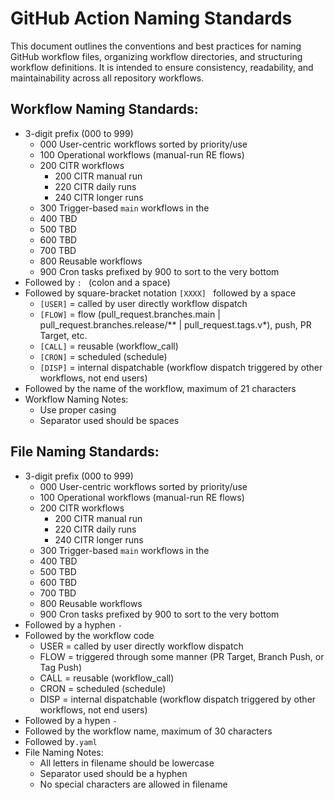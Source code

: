 # GitHub Action Naming Standards

This document outlines the conventions and best practices for naming GitHub workflow files,
organizing workflow directories, and structuring workflow definitions.
It is intended to ensure consistency, readability, and maintainability across all repository workflows.

## Workflow Naming Standards:

- 3-digit prefix (000 to 999)
  - 000 User-centric workflows sorted by priority/use
  - 100 Operational workflows (manual-run RE flows)
  - 200 CITR workflows
    - 200 CITR manual run
    - 220 CITR daily runs
    - 240 CITR longer runs
  - 300 Trigger-based `main` workflows in the
  - 400 TBD
  - 500 TBD
  - 600 TBD
  - 700 TBD
  - 800 Reusable workflows
  - 900 Cron tasks prefixed by 900 to sort to the very bottom
- Followed by `: ` (colon and a space)
- Followed by square-bracket notation `[XXXX] ` followed by a space
  - `[USER]` = called by user directly workflow dispatch
  - `[FLOW]` = flow (pull_request.branches.main | pull_request.branches.release/** | pull_request.tags.v*), push, PR Target, etc.
  - `[CALL]` = reusable (workflow_call)
  - `[CRON]` = scheduled (schedule)
  - `[DISP]` = internal dispatchable (workflow dispatch triggered by other workflows, not end users)
- Followed by the name of the workflow, maximum of 21 characters
- Workflow Naming Notes:
  - Use proper casing
  - Separator used should be spaces

## File Naming Standards:

- 3-digit prefix (000 to 999)
  - 000 User-centric workflows sorted by priority/use
  - 100 Operational workflows (manual-run RE flows)
  - 200 CITR workflows
    - 200 CITR manual run
    - 220 CITR daily runs
    - 240 CITR longer runs
  - 300 Trigger-based `main` workflows in the
  - 400 TBD
  - 500 TBD
  - 600 TBD
  - 700 TBD
  - 800 Reusable workflows
  - 900 Cron tasks prefixed by 900 to sort to the very bottom
- Followed by a hyphen `-`
- Followed by the workflow code
  - USER = called by user directly workflow dispatch
  - FLOW = triggered through some manner (PR Target, Branch Push, or Tag Push)
  - CALL = reusable (workflow_call)
  - CRON = scheduled (schedule)
  - DISP = internal dispatchable (workflow dispatch triggered by other workflows, not end users)
- Followed by a hypen `-`
- Followed by the workflow name, maximum of 30 characters
- Followed by`.yaml`
- File Naming Notes:
  - All letters in filename should be lowercase
  - Separator used should be a hyphen
  - No special characters are allowed in filename
